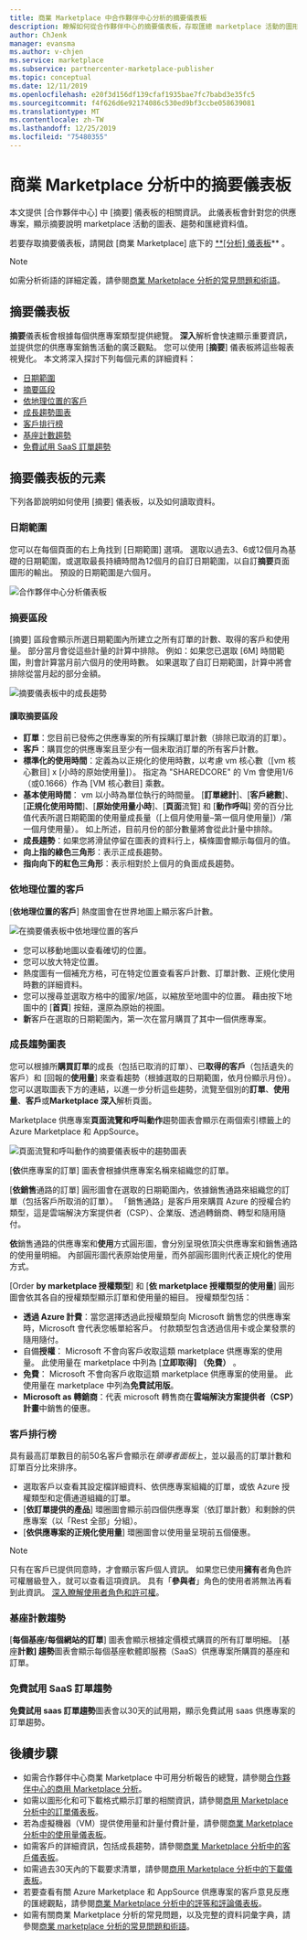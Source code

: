 ```yaml
---
title: 商業 Marketplace 中合作夥伴中心分析的摘要儀表板
description: 瞭解如何從合作夥伴中心的摘要儀表板，存取匯總 marketplace 活動的圖形、趨勢和匯總資料值。
author: ChJenk
manager: evansma
ms.author: v-chjen
ms.service: marketplace
ms.subservice: partnercenter-marketplace-publisher
ms.topic: conceptual
ms.date: 12/11/2019
ms.openlocfilehash: e20f3d156df139cfaf1935bae7fc7babd3e35fc5
ms.sourcegitcommit: f4f626d6e92174086c530ed9bf3ccbe058639081
ms.translationtype: MT
ms.contentlocale: zh-TW
ms.lasthandoff: 12/25/2019
ms.locfileid: "75480355"
---
```

# <a name="summary-dashboard-in-commercial-marketplace-analytics"></a>商業 Marketplace 分析中的摘要儀表板

本文提供 [合作夥伴中心] 中 [摘要] 儀表板的相關資訊。 此儀表板會針對您的供應專案，顯示摘要說明 marketplace 活動的圖表、趨勢和匯總資料值。

若要存取摘要儀表板，請開啟 [商業 Marketplace] 底下的 [ **[分析] 儀表板](https://partner.microsoft.com/dashboard/commercial-marketplace/analytics/summary)** 。

>[!NOTE]
> 如需分析術語的詳細定義，請參閱[商業 Marketplace 分析的常見問題和術語](./faq-terminology.md)。

## <a name="summary-dashboard"></a>摘要儀表板

**摘要**儀表板會根據每個供應專案類型提供總覽。 **深入**解析會快速顯示重要資訊，並提供您的供應專案銷售活動的廣泛觀點。 您可以使用 [**摘要**] 儀表板將這些報表視覺化。 本文將深入探討下列每個元素的詳細資料：

- [日期範圍](#date-range)
- [摘要區段](#summary-section)
- [依地理位置的客戶](#customers-by-geography)
- [成長趨勢圖表](#growth-trend-charts)
- [客戶排行榜](#customer-leaderboard)
- [基座計數趨勢](#seat-count-trend)
- [免費試用 SaaS 訂單趨勢](#free-trials-saas-orders-trend)

## <a name="elements-of-the-summary-dashboard"></a>摘要儀表板的元素

下列各節說明如何使用 [摘要] 儀表板，以及如何讀取資料。

### <a name="date-range"></a>日期範圍

您可以在每個頁面的右上角找到 [日期範圍] 選項。 選取以過去3、6或12個月為基礎的日期範圍，或選取最長持續時間為12個月的自訂日期範圍，以自訂**摘要**頁面圖形的輸出。 預設的日期範圍是六個月。

![合作夥伴中心分析儀表板](./media/analyze-dashboard.png)

### <a name="summary-section"></a>摘要區段

[摘要] 區段會顯示所選日期範圍內所建立之所有訂單的計數、取得的客戶和使用量。 部分當月會從這些計量的計算中排除。 例如：如果您已選取 [6M] 時間範圍，則會計算當月前六個月的使用時數。 如果選取了自訂日期範圍，計算中將會排除從當月起的部分金額。

![摘要儀表板中的成長趨勢](./media/summary-summary-section.png)

#### <a name="reading-the-summary-section"></a>讀取摘要區段

- **訂單**：您目前已發佈之供應專案的所有採購訂單計數（排除已取消的訂單）。
- **客戶**：購買您的供應專案且至少有一個未取消訂單的所有客戶計數。
- **標準化的使用時間**：定義為以正規化的使用時數，以考慮 vm 核心數（[vm 核心數目] x [小時的原始使用量]）。 指定為 "SHAREDCORE" 的 Vm 會使用1/6 （或0.1666）作為 [VM 核心數目] 乘數。
- **基本使用時間**： vm 以小時為單位執行的時間量。 [**訂單總計**]、[**客戶總數**]、[**正規化使用時間**]、[**原始使用量小時**]、[**頁面**流覽] 和 [**動作呼叫**] 旁的百分比值代表所選日期範圍的使用量成長量（[上個月使用量–第一個月使用量]）/第一個月使用量）。 如上所述，目前月份的部分數量將會從此計量中排除。
- **成長趨勢**：如果您將滑鼠停留在圖表的資料行上，橫條圖會顯示每個月的值。
- **向上指的綠色三角形**：表示正成長趨勢。
- **指向向下的紅色三角形**：表示相對於上個月的負面成長趨勢。

### <a name="customers-by-geography"></a>依地理位置的客戶

[**依地理位置的客戶**] 熱度圖會在世界地圖上顯示客戶計數。

![在摘要儀表板中依地理位置的客戶](./media/summary-customers-by-geography.png)

- 您可以移動地圖以查看確切的位置。
- 您可以放大特定位置。
- 熱度圖有一個補充方格，可在特定位置查看客戶計數、訂單計數、正規化使用時數的詳細資料。
- 您可以搜尋並選取方格中的國家/地區，以縮放至地圖中的位置。 藉由按下地圖中的 [**首頁**] 按鈕，還原為原始的視圖。
- **新**客戶在選取的日期範圍內，第一次在當月購買了其中一個供應專案。

### <a name="growth-trend-charts"></a>成長趨勢圖表

您可以根據所**購買訂單**的成長（包括已取消的訂單）、已**取得的客戶**（包括遺失的客戶）和 [回報的**使用量**] 來查看趨勢（根據選取的日期範圍，依月份顯示月份）。 您可以選取圖表下方的連結，以進一步分析這些趨勢，流覽至個別的**訂單**、**使用量**、**客戶**或**Marketplace 深入**解析頁面。

Marketplace 供應專案**頁面流覽和呼叫動作**趨勢圖表會顯示在兩個索引標籤上的 Azure Marketplace 和 AppSource。

![頁面流覽和呼叫動作的摘要儀表板中的趨勢圖表](./media/summary-page-visits-and-cta.png)

[**依**供應專案的訂單] 圖表會根據供應專案名稱來組織您的訂單。

[**依銷售**通路的訂單] 圓形圖會在選取的日期範圍內，依據銷售通路來組織您的訂單（包括客戶所取消的訂單）。 「銷售通路」是客戶用來購買 Azure 的授權合約類型，這是雲端解決方案提供者（CSP）、企業版、透過轉銷商、轉型和隨用隨付。

**依**銷售通路的供應專案和**使用**方式圓形圖，會分別呈現依頂尖供應專案和銷售通路的使用量明細。 內部圓形圖代表原始使用量，而外部圓形圖則代表正規化的使用方式。

[Order **by marketplace 授權類型**] 和 [**依 marketplace 授權類型的使用量**] 圓形圖會依其各自的授權類型顯示訂單和使用量的細目。 授權類型包括：

- **透過 Azure 計費**：當您選擇透過此授權類型向 Microsoft 銷售您的供應專案時，Microsoft 會代表您帳單給客戶。 付款類型包含透過信用卡或企業發票的隨用隨付。
- 自備**授權**： Microsoft 不會向客戶收取這類 marketplace 供應專案的使用量。 此使用量在 marketplace 中列為 [**立即取得] （免費）** 。
- **免費**： Microsoft 不會向客戶收取這類 marketplace 供應專案的使用量。 此使用量在 marketplace 中列為**免費試用版**。
- **Microsoft as 轉銷商**：代表 microsoft 轉售商在**雲端解決方案提供者（CSP）計畫**中銷售的優惠。

### <a name="customer-leaderboard"></a>客戶排行榜

具有最高訂單數目的前50名客戶會顯示在*領導者面板*上，並以最高的訂單計數和訂單百分比來排序。

- 選取客戶以查看其設定檔詳細資料、依供應專案組織的訂單，或依 Azure 授權類型和定價通道組織的訂單。
- [**依訂單提供的產品**] 環圈圖會顯示前四個供應專案（依訂單計數）和剩餘的供應專案（以「Rest 全部」分組）。
- [**依供應專案的正規化使用量**] 環圈圖會以使用量呈現前五個優惠。

> [!NOTE]
> 只有在客戶已提供同意時，才會顯示客戶個人資訊。 如果您已使用**擁有**者角色許可權層級登入，就可以查看這項資訊。 具有「**參與者**」角色的使用者將無法再看到此資訊。 [深入瞭解使用者角色和許可權](./manage-account.md#define-user-roles-and-permissions)。

### <a name="seat-count-trend"></a>基座計數趨勢

[**每個基座/每個網站的訂單**] 圖表會顯示根據定價模式購買的所有訂單明細。 [基座**計數] 趨勢**圖表會顯示每個基座軟體即服務（SaaS）供應專案所購買的基座和訂單。

### <a name="free-trials-saas-orders-trend"></a>免費試用 SaaS 訂單趨勢

**免費試用 saas 訂單趨勢**圖表會以30天的試用期，顯示免費試用 saas 供應專案的訂單趨勢。

## <a name="next-steps"></a>後續步驟

- 如需合作夥伴中心商業 Marketplace 中可用分析報告的總覽，請參閱[合作夥伴中心的商用 Marketplace 分析](./analytics.md)。
- 如需以圖形化和可下載格式顯示訂單的相關資訊，請參閱[商用 Marketplace 分析中的訂單儀表板](./orders-dashboard.md)。
- 若為虛擬機器（VM）提供使用量和計量付費計量，請參閱[商業 Marketplace 分析中的使用量儀表板](./usage-dashboard.md)。
- 如需客戶的詳細資訊，包括成長趨勢，請參閱[商業 Marketplace 分析中的客戶儀表板](./customer-dashboard.md)。
- 如需過去30天內的下載要求清單，請參閱[商用 Marketplace 分析中的下載儀表板](./downloads-dashboard.md)。
- 若要查看有關 Azure Marketplace 和 AppSource 供應專案的客戶意見反應的匯總觀點，請參閱[商業 Marketplace 分析中的評等和評論儀表板](./ratings-reviews.md)。
- 如需有關商業 Marketplace 分析的常見問題，以及完整的資料詞彙字典，請參閱[商業 marketplace 分析的常見問題和術語](./faq-terminology.md)。
